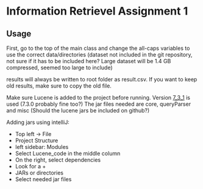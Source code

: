 # Information Retrievel Assignment 1

## Usage

First, go to the top of the main class and change the all-caps variables to use the correct data/directories
(dataset not included in the git repository, not sure if it has to be included here? Large dataset will be
1.4 GB compressed, seemed too large to include)



results will always be written to root folder as result.csv. If you want to keep old results, make sure to copy the old file.

Make sure Lucene is added to the project before running. Version
[7_3_1](https://archive.apache.org/dist/lucene/java/7.3.1/) is used (7.3.0 probably fine too?) The jar files needed are core, queryParser and
misc (Should the lucene jars be included on github?)

Adding jars using intelliJ:

- Top left -> File
- Project Structure
- left sidebar: Modules
- Select Lucene_code in the middle column
- On the right, select dependencies
- Look for a +
- JARs or directories
- Select needed jar files

